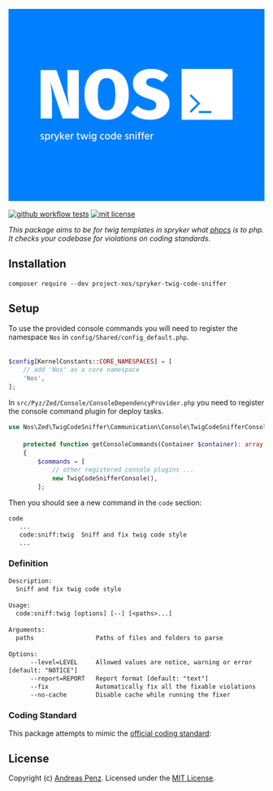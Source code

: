 ![NOS spryker twig code sniffer](.github/banner.svg)

[![github workflow tests](https://img.shields.io/github/actions/workflow/status/project-nos/spryker-twig-cs/tests.yml?branch=master&label=tests&style=flat-square)](https://github.com/project-nos/spryker-twig-cs/actions/workflows/tests.yml)
[![mit license](https://img.shields.io/github/license/project-nos/spryker-twig-cs?style=flat-square)](https://github.com/project-nos/spryker-twig-cs/blob/master/LICENSE)


_This package aims to be for twig templates in spryker what [phpcs](https://github.com/squizlabs/PHP_CodeSniffer) is to php. It checks your codebase for violations on coding standards._

## Installation

```
composer require --dev project-nos/spryker-twig-code-sniffer
```

## Setup

To use the provided console commands you will need to register the namespace `Nos` in `config/Shared/config_default.php`.

```php

$config[KernelConstants::CORE_NAMESPACES] = [
    // add 'Nos' as a core namespace
    'Nos',
];
```

In `src/Pyz/Zed/Console/ConsoleDependencyProvider.php` you need to register the console command plugin for deploy tasks.

```php
use Nos\Zed\TwigCodeSniffer\Communication\Console\TwigCodeSnifferConsole;

    protected function getConsoleCommands(Container $container): array
    {
        $commands = [
            // other registered console plugins ...
            new TwigCodeSnifferConsole(),
        ];
```
Then you should see a new command in the `code` section:

```text
code
   ...
   code:sniff:twig  Sniff and fix twig code style
   ...
```

### Definition
```text
Description:
  Sniff and fix twig code style

Usage:
  code:sniff:twig [options] [--] [<paths>...]

Arguments:
  paths                 Paths of files and folders to parse

Options:
      --level=LEVEL     Allowed values are notice, warning or error [default: "NOTICE"]
      --report=REPORT   Report format [default: "text"]
      --fix             Automatically fix all the fixable violations
      --no-cache        Disable cache while running the fixer
```

### Coding Standard

This package attempts to mimic the [official coding standard](https://twig.symfony.com/doc/3.x/coding_standards.html):


## License

Copyright (c) [Andreas Penz](https://github.com/andreaspenz). Licensed under the [MIT License](https://github.com/project-nos/spryker-twig-cs/blob/master/LICENSE).


